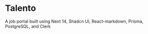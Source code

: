 # Talento
A job portal built using Next 14, Shadcn UI, React-markdown, Prisma, PostgreSQL, and Clerk
